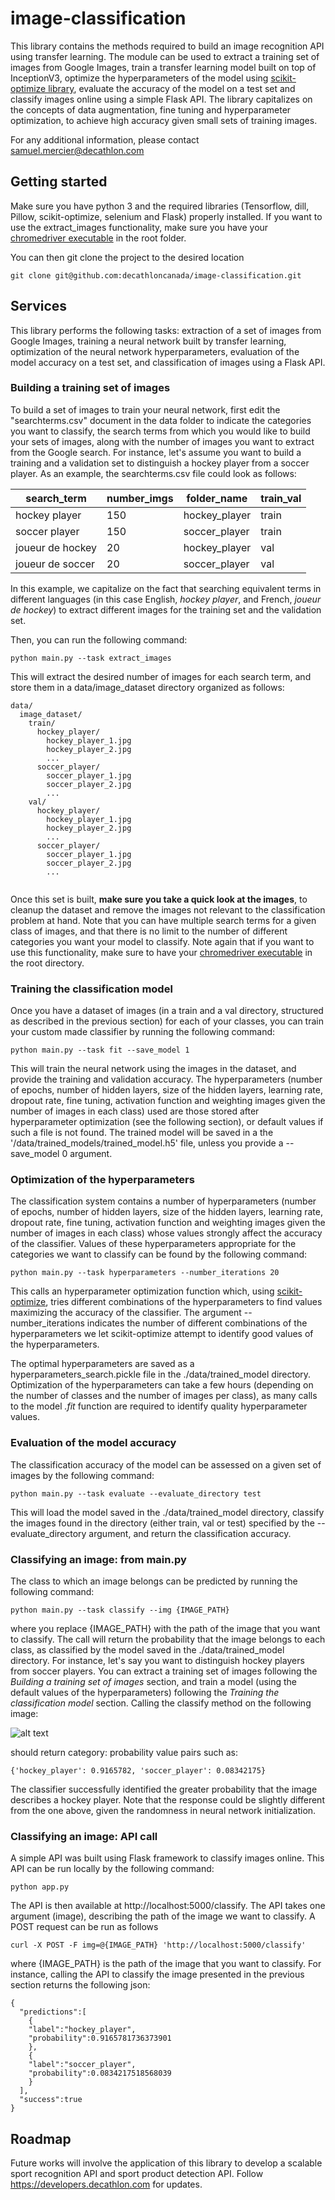 # image-classification

This library contains the methods required to build an image recognition API using transfer learning. The module can be used to extract a training set of images from Google Images, train a transfer learning model built on top of InceptionV3, optimize the hyperparameters of the model using [scikit-optimize library](https://scikit-optimize.github.io/), evaluate the accuracy of the model on a test set and classify images online using a simple Flask API. The library capitalizes on the concepts of data augmentation, fine tuning and hyperparameter optimization, to achieve high accuracy given small sets of training images. 

For any additional information, please contact samuel.mercier@decathlon.com

## Getting started
Make sure you have python 3 and the required libraries (Tensorflow, dill, Pillow, scikit-optimize, selenium and Flask) properly installed. If you want to use the extract_images functionality, make sure you have your [chromedriver executable](http://chromedriver.chromium.org/) in the root folder. 

You can then git clone the project to the desired location
```
git clone git@github.com:decathloncanada/image-classification.git
```

## Services
This library performs the following tasks: extraction of a set of images from Google Images, training a neural network built by transfer learning, optimization of the neural network hyperparameters, evaluation of the model accuracy on a test set, and classification of images using a Flask API.

### Building a training set of images
To build a set of images to train your neural network, first edit the "searchterms.csv" document in the data folder to indicate the categories you want to classify, the search terms from which you would like to build your sets of images, along with the number of images you want to extract from the Google search. For instance, let's assume you want to build a training and a validation set to distinguish a hockey player from a soccer player. As an example, the searchterms.csv file could look as follows:

| search_term | number_imgs | folder_name | train_val |
| ------------- |-------------|-------------|-------------|
| hockey player  | 150 | hockey_player | train |
| soccer player  | 150 | soccer_player | train |
| joueur de hockey | 20 | hockey_player | val |
| joueur de soccer | 20 | soccer_player | val |

In this example, we capitalize on the fact that searching equivalent terms in different languages (in this case English, *hockey player*, and French, *joueur de hockey*) to extract different images for the training set and the validation set.

Then, you can run the following command:
```
python main.py --task extract_images
```
This will extract the desired number of images for each search term, and store them in a data/image_dataset directory organized as follows:
```
data/
  image_dataset/
    train/
      hockey_player/
        hockey_player_1.jpg
        hockey_player_2.jpg
        ...
      soccer_player/
        soccer_player_1.jpg
        soccer_player_2.jpg
        ...
    val/
      hockey_player/
        hockey_player_1.jpg
        hockey_player_2.jpg
        ...
      soccer_player/
        soccer_player_1.jpg
        soccer_player_2.jpg
        ...
        
```
Once this set is built, **make sure you take a quick look at the images**, to cleanup the dataset and remove the images not relevant to the classification problem at hand. Note that you can have multiple search terms for a given class of images, and that there is no limit to the number of different categories you want your model to classify. Note again that if you want to use this functionality, make sure to have your [chromedriver executable](http://chromedriver.chromium.org/) in the root directory.

### Training the classification model
Once you have a dataset of images (in a train and a val directory, structured as described in the previous section) for each of your classes, you can train your custom made classifier by running the following command:
```
python main.py --task fit --save_model 1
```
This will train the neural network using the images in the dataset, and provide the training and validation accuracy. The hyperparameters (number of epochs, number of hidden layers, size of the hidden layers, learning rate, dropout rate, fine tuning, activation function and weighting images given the number of images in each class) used are those stored after hyperparameter optimization (see the following section), or default values if such a file is not found. The trained model will be saved in a the '/data/trained_models/trained_model.h5' file, unless you provide a --save_model 0 argument.  

### Optimization of the hyperparameters
The classification system contains a number of hyperparameters (number of epochs, number of hidden layers, size of the hidden layers, learning rate, dropout rate, fine tuning, activation function and weighting images given the number of images in each class) whose values strongly affect the accuracy of the classifier. Values of these hyperparameters appropriate for the categories we want to classify can be found by the following command:
```
python main.py --task hyperparameters --number_iterations 20
```
This calls an hyperparameter optimization function which, using [scikit-optimize](https://scikit-optimize.github.io/), tries different combinations of the hyperparameters to find values maximizing the accuracy of the classifier. The argument --number_iterations indicates the number of different combinations of the hyperparameters we let scikit-optimize attempt to identify good values of the hyperparameters. 

The optimal hyperparameters are saved as a hyperparameters_search.pickle file in the ./data/trained_model directory. Optimization of the hyperparameters can take a few hours (depending on the number of classes and the number of images per class), as many calls to the model *.fit* function are required to identify quality hyperparameter values.

### Evaluation of the model accuracy
The classification accuracy of the model can be assessed on a given set of images by the following command:
```
python main.py --task evaluate --evaluate_directory test
```
This will load the model saved in the ./data/trained_model directory, classify the images found in the directory (either train, val or test) specified by the --evaluate_directory argument, and return the classification accuracy.

### Classifying an image: from main.py
The class to which an image belongs can be predicted by running the following command:
```
python main.py --task classify --img {IMAGE_PATH}
```
where you replace {IMAGE_PATH} with the path of the image that you want to classify. The call will return the probability that the image belongs to each class, as classified by the model saved in the ./data/trained_model directory. For instance, let's say you want to distinguish hockey players from soccer players. You can extract a training set of images following the *Building a training set of images* section, and train a model (using the default values of the hyperparameters) following the *Training the classification model* section. Calling the classify method on the following image:

![alt text](https://rdsmedia.cookieless.ca/sports/hockey/nhl/player/212x296/xt.fss.l.nhl.com-p.5497.jpg)

should return category: probability value pairs such as:
```
{'hockey_player': 0.9165782, 'soccer_player': 0.08342175}
```
The classifier successfully identified the greater probability that the image describes a hockey player. Note that the response could be slightly different from the one above, given the randomness in neural network initialization.

### Classifying an image: API call
A simple API was built using Flask framework to classify images online. This API can be run locally by the following command:
```
python app.py
```
The API is then available at http://localhost:5000/classify. The API takes one argument (image), describing the path of the image we want to classify. A POST request can be run as follows

```
curl -X POST -F img=@{IMAGE_PATH} 'http://localhost:5000/classify'
```
where {IMAGE_PATH} is the path of the image that you want to classify. For instance, calling the API to classify the image presented in the previous section returns the following json:

```
{
  "predictions":[
    {
    "label":"hockey_player",
    "probability":0.9165781736373901
    },
    {
    "label":"soccer_player",
    "probability":0.0834217518568039
    }
  ],
  "success":true
}

```
## Roadmap
Future works will involve the application of this library to develop a scalable sport recognition API and sport product detection API. Follow https://developers.decathlon.com for updates.
